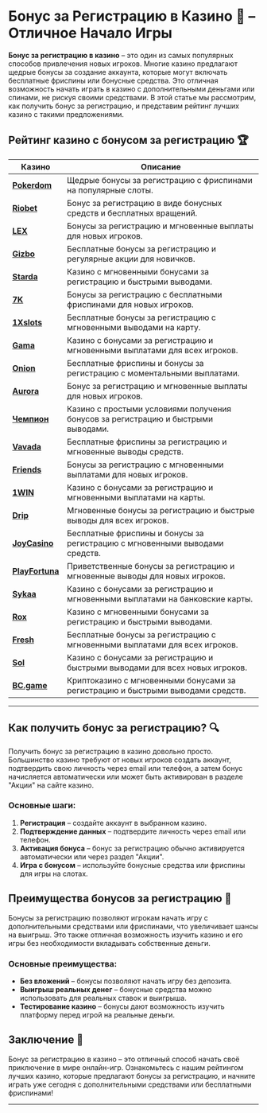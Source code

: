 # Бонус за Регистрацию в Казино 🎁 – Отличное Начало Игры

**Бонус за регистрацию в казино** – это один из самых популярных способов привлечения новых игроков. Многие казино предлагают щедрые бонусы за создание аккаунта, которые могут включать бесплатные фриспины или бонусные средства. Это отличная возможность начать играть в казино с дополнительными деньгами или спинами, не рискуя своими средствами. В этой статье мы рассмотрим, как получить бонус за регистрацию, и представим рейтинг лучших казино с такими предложениями.

## Рейтинг казино с бонусом за регистрацию 🏆

| Казино             | Описание                                                                                  |
|--------------------|-------------------------------------------------------------------------------------------|
| [**Pokerdom**](https://brandplay.link/4k77v2yx)      | Щедрые бонусы за регистрацию с фриспинами на популярные слоты.                          |
| [**Riobet**](https://brandplay.link/7xBLTPyj)        | Бонус за регистрацию в виде бонусных средств и бесплатных вращений.                     |
| [**LEX**](https://brandplay.link/zW4hdDFV)           | Бонусы за регистрацию и мгновенные выплаты для новых игроков.                           |
| [**Gizbo**](https://brandplay.link/bprXw4YV)         | Бесплатные бонусы за регистрацию и регулярные акции для новичков.                       |
| [**Starda**](https://brandplay.link/fB7xwRFL)        | Казино с мгновенными бонусами за регистрацию и быстрыми выводами.                       |
| [**7K**](https://brandplay.link/BvQyFShp)            | Бонусы за регистрацию с бесплатными фриспинами для новых игроков.                       |
| [**1Xslots**](https://brandplay.link/hSB1khtr)       | Бесплатные бонусы за регистрацию с мгновенными выводами на карту.                       |
| [**Gama**](https://brandplay.link/j6NMKsDz)          | Казино с бонусами за регистрацию и мгновенными выплатами для всех игроков.              |
| [**Onion**](https://brandplay.link/zBGRVpQ9)         | Бесплатные фриспины и бонусы за регистрацию с моментальными выплатами.                  |
| [**Aurora**](https://10trafic-stat2.com/click/668546556bcc6313411604bd/6766/13032/subaccount)        | Бонус за регистрацию и мгновенные выплаты для новых игроков.                          |
| [**Чемпион**](https://temon-gter.cfd/go/lRq?p80412p304504pcc44t17455)       | Казино с простыми условиями получения бонусов за регистрацию и быстрыми выводами.      |
| [**Vavada**](https://vavadapartner.pro/?promo=ea5c9275-6854-4505-94fc-95ab18221945-linkb2)        | Бесплатные фриспины за регистрацию и мгновенные выводы средств.                        |
| [**Friends**](https://gofriends.run/linkb2)       | Бонусы за регистрацию с мгновенными выплатами для новых игроков.                       |
| [**1WIN**](https://brandplay.link/smXVpBbG)          | Казино с бонусами за регистрацию и мгновенными выплатами на карты.                     |
| [**Drip**](https://drp-ircp01.com/c07e6a3db)          | Мгновенные бонусы за регистрацию и быстрые выводы для всех игроков.                    |
| [**JoyCasino**](https://rpc30.call2me.pro/?/ru/registration?apkpop=0&partner=p24970p3291217pc98f)     | Бесплатные фриспины и бонусы за регистрацию с мгновенными выводами средств.            |
| [**PlayFortuna**](https://fortunapromo.net/alt/playfortuna/registration?0dc4a9362a71feb7e3f165fb8e766f70)   | Приветственные бонусы за регистрацию и мгновенные выводы для новых игроков.            |
| [**Sykaa**](https://s-two-way.com/?source=linkb2&pid=30697)         | Казино с бонусами за регистрацию и мгновенными выплатами на банковские карты.          |
| [**Rox**](https://rox-pvwfpjgcxe.com/cb1ee18a5)           | Казино с мгновенными бонусами за регистрацию и быстрыми выводами.                      |
| [**Fresh**](https://fresh-eumwkxwao.com/c3f7b485d)         | Бесплатные бонусы за регистрацию с мгновенными выплатами для всех игроков.             |
| [**Sol**](https://sol-mmtdzfbaco.com/cb2415bca)           | Казино с бонусами за регистрацию и быстрыми выводами для всех новых игроков.           |
| [**BC.game**](https://partnerbcgame.com/dcc53d441)        | Криптоказино с мгновенными бонусами за регистрацию и быстрыми выводами средств.        |

---

## Как получить бонус за регистрацию? 🔍

Получить бонус за регистрацию в казино довольно просто. Большинство казино требуют от новых игроков создать аккаунт, подтвердить свою личность через email или телефон, а затем бонус начисляется автоматически или может быть активирован в разделе "Акции" на сайте казино.

### Основные шаги:

1. **Регистрация** – создайте аккаунт в выбранном казино.
2. **Подтверждение данных** – подтвердите личность через email или телефон.
3. **Активация бонуса** – бонус за регистрацию обычно активируется автоматически или через раздел "Акции".
4. **Игра с бонусом** – используйте бонусные средства или фриспины для игры на слотах.

## Преимущества бонусов за регистрацию 🌟

Бонусы за регистрацию позволяют игрокам начать игру с дополнительными средствами или фриспинами, что увеличивает шансы на выигрыш. Это также отличная возможность изучить казино и его игры без необходимости вкладывать собственные деньги.

### Основные преимущества:

- **Без вложений** – бонусы позволяют начать игру без депозита.
- **Выигрыш реальных денег** – бонусные средства можно использовать для реальных ставок и выигрыша.
- **Тестирование казино** – бонусы дают возможность изучить платформу перед игрой на реальные деньги.

## Заключение 🎲

Бонус за регистрацию в казино – это отличный способ начать своё приключение в мире онлайн-игр. Ознакомьтесь с нашим рейтингом лучших казино, которые предлагают бонусы за регистрацию, и начните играть уже сегодня с дополнительными средствами или бесплатными фриспинами!

---

